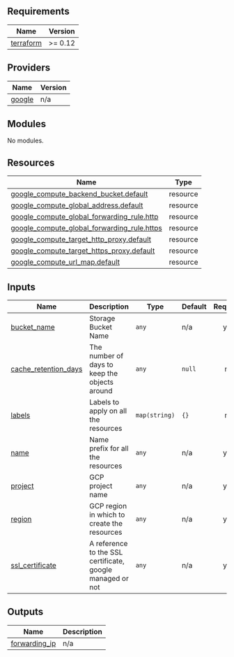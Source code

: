 ## Requirements

| Name | Version |
|------|---------|
| <a name="requirement_terraform"></a> [terraform](#requirement\_terraform) | >= 0.12 |

## Providers

| Name | Version |
|------|---------|
| <a name="provider_google"></a> [google](#provider\_google) | n/a |

## Modules

No modules.

## Resources

| Name | Type |
|------|------|
| [google_compute_backend_bucket.default](https://registry.terraform.io/providers/hashicorp/google/latest/docs/resources/compute_backend_bucket) | resource |
| [google_compute_global_address.default](https://registry.terraform.io/providers/hashicorp/google/latest/docs/resources/compute_global_address) | resource |
| [google_compute_global_forwarding_rule.http](https://registry.terraform.io/providers/hashicorp/google/latest/docs/resources/compute_global_forwarding_rule) | resource |
| [google_compute_global_forwarding_rule.https](https://registry.terraform.io/providers/hashicorp/google/latest/docs/resources/compute_global_forwarding_rule) | resource |
| [google_compute_target_http_proxy.default](https://registry.terraform.io/providers/hashicorp/google/latest/docs/resources/compute_target_http_proxy) | resource |
| [google_compute_target_https_proxy.default](https://registry.terraform.io/providers/hashicorp/google/latest/docs/resources/compute_target_https_proxy) | resource |
| [google_compute_url_map.default](https://registry.terraform.io/providers/hashicorp/google/latest/docs/resources/compute_url_map) | resource |

## Inputs

| Name | Description | Type | Default | Required |
|------|-------------|------|---------|:--------:|
| <a name="input_bucket_name"></a> [bucket\_name](#input\_bucket\_name) | Storage Bucket Name | `any` | n/a | yes |
| <a name="input_cache_retention_days"></a> [cache\_retention\_days](#input\_cache\_retention\_days) | The number of days to keep the objects around | `any` | `null` | no |
| <a name="input_labels"></a> [labels](#input\_labels) | Labels to apply on all the resources | `map(string)` | `{}` | no |
| <a name="input_name"></a> [name](#input\_name) | Name prefix for all the resources | `any` | n/a | yes |
| <a name="input_project"></a> [project](#input\_project) | GCP project name | `any` | n/a | yes |
| <a name="input_region"></a> [region](#input\_region) | GCP region in which to create the resources | `any` | n/a | yes |
| <a name="input_ssl_certificate"></a> [ssl\_certificate](#input\_ssl\_certificate) | A reference to the SSL certificate, google managed or not | `any` | n/a | yes |

## Outputs

| Name | Description |
|------|-------------|
| <a name="output_forwarding_ip"></a> [forwarding\_ip](#output\_forwarding\_ip) | n/a |
